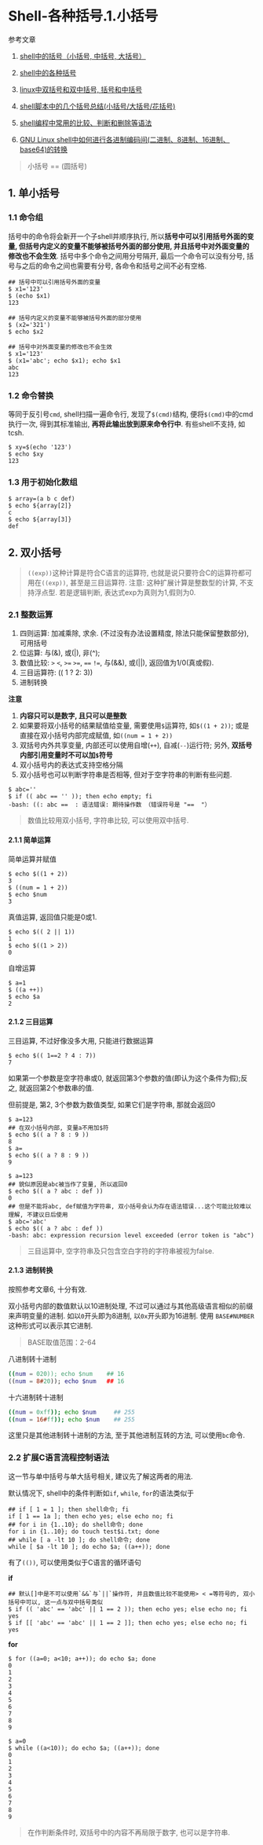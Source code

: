# Shell-各种括号.1.小括号

参考文章

1. [shell中的括号（小括号, 中括号, 大括号）](http://blog.csdn.net/tttyd/article/details/11742241)

2. [shell中的各种括号](http://blog.csdn.net/weihongrao/article/details/17007575)

3. [linux中双括号和双中括号, 括号和中括号](http://blog.csdn.net/weihongrao/article/details/17006931)

4. [shell脚本中的几个括号总结(小括号/大括号/花括号)](http://blog.csdn.net/lee244868149/article/details/38422437)

5. [shell编程中常用的比较、判断和删除等语法](http://blog.csdn.net/lee244868149/article/details/38424267)

6. [GNU Linux shell中如何进行各进制编码间(二进制、8进制、16进制、base64)的转换](https://blog.csdn.net/yygydjkthh/article/details/50699913)

> 小括号 == (圆括号)

## 1. 单小括号

### 1.1 命令组

括号中的命令将会新开一个子shell并顺序执行, 所以**括号中可以引用括号外面的变量, 但括号内定义的变量不能够被括号外面的部分使用, 并且括号中对外面变量的修改也不会生效**. 括号中多个命令之间用分号隔开, 最后一个命令可以没有分号, 括号与之后的命令之间也需要有分号, 各命令和括号之间不必有空格. 

```
## 括号中可以引用括号外面的变量
$ x1='123'
$ (echo $x1)
123

## 括号内定义的变量不能够被括号外面的部分使用
$ (x2='321')
$ echo $x2

## 括号中对外面变量的修改也不会生效
$ x1='123'
$ (x1='abc'; echo $x1); echo $x1
abc
123
```

### 1.2 命令替换

等同于反引号`cmd`, shell扫描一遍命令行, 发现了`$(cmd)`结构, 便将`$(cmd)`中的cmd执行一次, 得到其标准输出, **再将此输出放到原来命令行中**. 有些shell不支持, 如tcsh. 

```
$ xy=$(echo '123')
$ echo $xy
123
```

### 1.3 用于初始化数组

```
$ array=(a b c def)
$ echo ${array[2]}
c
$ echo ${array[3]}
def
```

## 2. 双小括号

> `((exp))`这种计算是符合C语言的运算符, 也就是说只要符合C的运算符都可用在`((exp))`, 甚至是三目运算符. 注意: 这种扩展计算是整数型的计算, 不支持浮点型. 若是逻辑判断, 表达式exp为真则为1,假则为0. 

### 2.1 整数运算

1. 四则运算: 加减乘除, 求余. (不过没有办法设置精度, 除法只能保留整数部分), 可用括号
2. 位运算: 与(&), 或(|), 非(^); 
3. 数值比较: `>` `<`, `>=` `>=`, `==` `!=`, 与(&&), 或(||), 返回值为1/0(真或假).
4. 三目运算符: (( 1 ? 2: 3))
5. 进制转换

**注意**

1. **内容只可以是数字, 且只可以是整数**
2. 如果要将双小括号的结果赋值给变量, 需要使用`$`运算符, 如`$((1 + 2))`; 或是直接在双小括号内部完成赋值, 如`((num = 1 + 2))`
3. 双括号内外共享变量, 内部还可以使用自增(`++`), 自减(`--`)运行符; 另外, **双括号内部引用变量时不可以加`$`符号**
4. 双小括号内的表达式支持空格分隔
5. 双小括号也可以判断字符串是否相等, 但对于空字符串的判断有些问题.

```
$ abc=''
$ if (( abc == '' )); then echo empty; fi
-bash: ((: abc ==  : 语法错误: 期待操作数 （错误符号是 "==  "）
```

> 数值比较用双小括号, 字符串比较, 可以使用双中括号.

#### 2.1.1 简单运算

简单运算并赋值

```
$ echo $((1 + 2))
3
$ ((num = 1 + 2))
$ echo $num
3
```

真值运算, 返回值只能是0或1.

```
$ echo $(( 2 || 1))
1
$ echo $((1 > 2))
0
```

自增运算

```
$ a=1
$ ((a ++))
$ echo $a
2
```

#### 2.1.2 三目运算

三目运算, 不过好像没多大用, 只能进行数据运算

```
$ echo $(( 1==2 ? 4 : 7))
7
```

如果第一个参数是空字符串或0, 就返回第3个参数的值(即认为这个条件为假);反之, 就返回第2个参数串的值. 

但前提是, 第2, 3个参数为数值类型, 如果它们是字符串, 那就会返回0

```
$ a=123
## 在双小括号内部, 变量a不用加$符
$ echo $(( a ? 8 : 9 ))
8
$ a=
$ echo $(( a ? 8 : 9 ))
9

$ a=123
## 貌似原因是abc被当作了变量, 所以返回0
$ echo $(( a ? abc : def ))
0
## 但是不能将abc, def赋值为字符串, 双小括号会认为存在语法错误...这个可能比较难以理解, 不建议日后使用
$ abc='abc'
$ echo $(( a ? abc : def ))
-bash: abc: expression recursion level exceeded (error token is "abc")
```

> 三目运算中, 空字符串及只包含空白字符的字符串被视为false.

#### 2.1.3 进制转换

按照参考文章6, 十分有效.

双小括号内部的数值默认以10进制处理, 不过可以通过与其他高级语言相似的前缀来声明变量的进制. 如以`0`开头即为8进制, 以`0x`开头即为16进制. 使用 `BASE#NUMBER`这种形式可以表示其它进制.

> BASE取值范围：2-64

八进制转十进制

```bash
((num = 020)); echo $num    ## 16
((num = 8#20)); echo $num   ## 16
```

十六进制转十进制

```bash
((num = 0xff)); echo $num     ## 255
((num = 16#ff)); echo $num    ## 255
```

这里只是其他进制转十进制的方法, 至于其他进制互转的方法, 可以使用`bc`命令.

### 2.2 扩展C语言流程控制语法

这一节与单中括号与单大括号相关, 建议先了解这两者的用法.

默认情况下, shell中的条件判断如`if`, `while`, `for`的语法类似于

```
## if [ 1 = 1 ]; then shell命令; fi
if [ 1 == 1a ]; then echo yes; else echo no; fi
## for i in {1..10}; do shell命令; done
for i in {1..10}; do touch test$i.txt; done
## while [ a -lt 10 ]; do shell命令; done
while [ $a -lt 10 ]; do echo $a; ((a++)); done
```

有了`(())`, 可以使用类似于C语言的循环语句

**if**

```
## 默认[]中是不可以使用`&&`与`||`操作符, 并且数值比较不能使用> < =等符号的, 双小括号中可以, 这一点与双中括号类似
$ if (( 'abc' == 'abc' || 1 == 2 )); then echo yes; else echo no; fi
yes
$ if [[ 'abc' == 'abc' || 1 == 2 ]]; then echo yes; else echo no; fi
yes
```

**for**

```
$ for ((a=0; a<10; a++)); do echo $a; done
0
1
2
3
4
5
6
7
8
9
```

```
$ a=0
$ while ((a<10)); do echo $a; ((a++)); done
0
1
2
3
4
5
6
7
8
9
```

> 在作判断条件时, 双括号中的内容不再局限于数字, 也可以是字符串.

